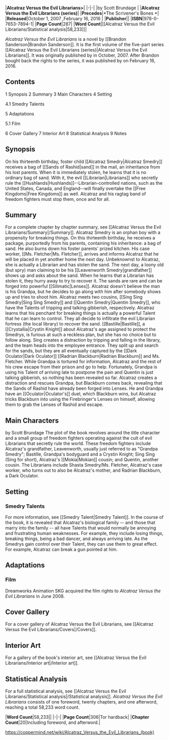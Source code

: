 |**Alcatraz Versus the Evil Librarians>**|
|-|-|
|by  Scott Brundage |
|**Alcatraz Versus the Evil Librarians (series)**|
|**Precedes**|*The Scrivener's Bones *|
|**Released**|October 1, 2007 ,February 16, 2016 |
|**Publisher**||
|**ISBN**|978-0-7653-7894-1|
|**Page Count**|287|
|**Word Count**|[[Alcatraz Versus the Evil Librarians/Statistical analysis\|58,233]]|

*Alcatraz Versus the Evil Librarians* is a  novel by [[Brandon Sanderson\|Brandon Sanderson]]. It is the first volume of the five-part series [[Alcatraz Versus the Evil Librarians (series)\|Alcatraz Versus the Evil Librarians]]. It was originally published by  in October, 2007. After Brandon bought back the rights to the series, it was published by  on February 16, 2016.

## Contents

1 Synopsis
2 Summary
3 Main Characters
4 Setting

4.1 Smedry Talents


5 Adaptations

5.1 Film


6 Cover Gallery
7 Interior Art
8 Statistical Analysis
9 Notes


## Synopsis
On his thirteenth birthday, foster child [[Alcatraz Smedry\|Alcatraz Smedry]] receives a bag of [[Sands of Rashid\|sand]] in the mail, an inheritance from his lost parents. When it is immediately stolen, he learns that it is no ordinary bag of sand. With it, the evil [[Librarian\|Librarians]] who secretly rule the [[Hushlands\|Hushlands]]--Librarian-controlled nations, such as the United States, Canada, and England--will finally overtake the [[Free Kingdoms\|Free Kingdoms]] as well. Alcatraz and his ragtag band of freedom fighters must stop them, once and for all.

## Summary
For a complete chapter by chapter summary, see [[Alcatraz Versus the Evil Librarians/Summary\|/Summary]].
Alcatraz Smedry is an orphan boy with a propensity for breaking things. On this thirteenth birthday, he receives a package, purportedly from his parents, containing his inheritance: a bag of sand. He also burns down his foster parents' prized kitchen.
His case worker, [[Ms. Fletcher\|Ms. Fletcher]], arrives and informs Alcatraz that he will be placed in yet another home the next day. Unbeknownst to Alcatraz, she is actually a Librarian and has stolen the sand.
The next day, a loony old (but spry) man claiming to be his [[Leavenworth Smedry\|grandfather]] shows up and asks about the sand. When he learns that a Librarian has stolen it, they hurry away to try to recover it. The sands are rare and can be forged into powerful [[Silimatic\|Lenses]]. Alcatraz doesn't believe the man is his Grandpa, but he decides to go along with him after somebody shows up and tries to shoot him.
Alcatraz meets two cousins, [[Sing Sing Smedry\|Sing Sing Smedry]] and [[Quentin Smedry\|Quentin Smedry]], who have the Talents of tripping and talking gibberish, respectively. Alcatraz learns that his penchant for breaking things is actually a powerful Talent that he can learn to control. They all decide to infiltrate the evil Librarian fortress (the local library) to recover the sand. [[Bastille\|Bastille]], a [[Crystallia\|Crystin Knight]] about Alcatraz's age assigned to protect the Smedrys, is furious at such a reckless plan, but she has no choice but to follow along.
Sing creates a distraction by tripping and falling in the library, and the team heads into the employee entrance. They split up and search for the sands, but they are all eventually captured by the [[Dark Oculator\|Dark Oculator]] [[Radrian Blackburn\|Radrian Blackburn]] and Ms. Fletcher. While Grandpa is tortured for information, Alcatraz and the rest of his crew escape from their prison and go to help. Fortunately, Grandpa is using his Talent of arriving late to postpone the pain and Quentin is just talking gibberish, so nothing has been revealed so far.
Alcatraz creates a distraction and rescues Grandpa, but Blackburn comes back, revealing that the Sands of Rashid have already been forged into Lenses. He and Grandpa have an [[Oculator\|Oculator's]] duel, which Blackburn wins, but Alcatraz tricks Blackburn into using the Firebringer's Lenses on himself, allowing them to grab the Lenses of Rashid and escape.

## Main Characters
 by  Scott Brundage 
The plot of the book revolves around the title character and a small group of freedom fighters operating against the cult of evil Librarians that secretly rule the world. These freedom fighters include Alcatraz's grandfather, Leavenworth, usually just referred to as "Grandpa Smedry"; Bastille, Grandpa's bodyguard and a Crystin Knight; Sing Sing (Sing for short), Alcatraz's [[Mokia\|Mokian]] cousin; and Quentin, another cousin. The Librarians include Shasta Smedry/Ms. Fletcher, Alcatraz's case worker, who turns out to also be Alcatraz's mother, and Radrian Blackburn, a Dark Oculator.

## Setting
### Smedry Talents
For more information, see [[Smedry Talent\|Smedry Talent]].
In the course of the book, it is revealed that Alcatraz's biological family -- and those that marry into the family -- all have Talents that would normally be annoying and frustrating human weaknesses. For example, they include losing things, breaking things, being a bad dancer, and always arriving late. As the Smedrys gain control over their Talent, they can use them to great effect. For example, Alcatraz can break a gun pointed at him.

## Adaptations
### Film
Dreamworks Animation SKG acquired the film rights to *Alcatraz Versus the Evil Librarians* in June 2008.

## Cover Gallery
For a cover gallery of Alcatraz Versus the Evil Librarians, see [[Alcatraz Versus the Evil Librarians/Covers\|/Covers]].
## Interior Art
For a gallery of the book's interior art, see [[Alcatraz Versus the Evil Librarians/Interior art\|/Interior art]].
## Statistical Analysis
For a full statistical analysis, see [[Alcatraz Versus the Evil Librarians/Statistical analysis\|/Statistical analysis]].
*Alcatraz Versus the Evil Librarians* consists of one foreword, twenty chapters, and one afterword, reaching a total 58,233 word count.

|**Word Count**|58,233||
|-|-|
|**Page Count**|306|Tor hardback|
|**Chapter Count**|20|Including foreword, and afterword.|



https://coppermind.net/wiki/Alcatraz_Versus_the_Evil_Librarians_(book)